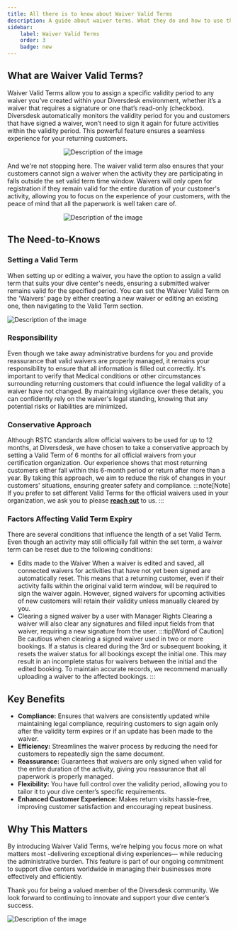 ```yaml
---
title: All there is to know about Waiver Valid Terms
description: A guide about waiver terms. What they do and how to use them.
sidebar:
    label: Waiver Valid Terms
    order: 3
    badge: new
---
```


## What are Waiver Valid Terms?

Waiver Valid Terms allow you to assign a specific validity period to any waiver you’ve created within your Diversdesk environment, whether it’s a waiver that requires a signature or one that’s read-only (checkbox). Diversdesk automatically monitors the validity period for you and customers that have signed a waiver, won’t need to sign it again for future activities within the validity period. This powerful feature ensures a seamless experience for your returning customers.

<img src="/images/waiver_valid_term_1.png" alt="Description of the image" style="max-width: 250px; height: auto; display: block; margin: 0 auto;">

And we're not stopping here. The waiver valid term also ensures that your customers cannot sign a waiver when the activity they are participating in falls outside the set valid term time window. Waivers will only open for registration if they remain valid for the entire duration of your customer's activity, allowing you to focus on the experience of your customers, with the peace of mind that all the paperwork is well taken care of.

<img src="/images/waiver_valid_term_2.png" alt="Description of the image" style="max-width: 250px; height: auto; display: block; margin: 0 auto;">

## The Need-to-Knows
### Setting a Valid Term
When setting up or editing a waiver, you have the option to assign a valid term that suits your dive center's needs, ensuring a submitted waiver remains valid for the specified period. You can set the Waiver Valid Term on the 'Waivers' page by either creating a new waiver or editing an existing one, then navigating to the Valid Term section.

<img src="/images/setting_a_waiver_term.png" alt="Description of the image" style="max-width: 100%; height: auto; display: block; margin: 0 auto;">

### Responsibility
Even though we take away administrative burdens for you and provide reassurance that valid waivers are properly managed, it remains your responsibility to ensure that all information is filled out correctly. It's important to verify that Medical conditions or other circumstances surrounding returning customers that could influence the legal validity of a waiver have not changed.
By maintaining vigilance over these details, you can confidently rely on the waiver's legal standing, knowing that any potential risks or liabilities are minimized. 

### Conservative Approach
Although RSTC standards allow official waivers to be used for up to 12 months, at Diversdesk, we have chosen to take a conservative approach by setting a Valid Term of 6 months for all official waivers from your certification organization. Our experience shows that most returning customers either fall within this 6-month period or return after more than a year. By taking this approach, we aim to reduce the risk of changes in your customers' situations, ensuring greater safety and compliance.
:::note[Note]
If you prefer to set different Valid Terms for the official waivers used in your organization, we ask you to please [**reach out**](/contact) to us.
:::

### Factors Affecting Valid Term Expiry
There are several conditions that influence the length of a set Valid Term. Even though an activity may still officially fall within the set term, a waiver term can be reset due to the following conditions:
- Edits made to the Waiver
When a waiver is edited and saved, all connected waivers for activities that have not yet been signed are automatically reset. This means that a returning customer, even if their activity falls within the original valid term window, will be required to sign the waiver again. However, signed waivers for upcoming activities of new customers will retain their validity unless manually cleared by you.
- Clearing a signed waiver by a user with Manager Rights
Clearing a waiver will also clear any signatures and filled input fields from that waiver, requiring a new signature from the user.
:::tip[Word of Caution]
Be cautious when clearing a signed waiver used in two or more bookings. If a status is cleared during the 3rd or subsequent booking, it resets the waiver status for all bookings except the initial one. This may result in an incomplete status for waivers between the initial and the edited booking. To maintain accurate records, we recommend manually uploading a waiver to the affected bookings.
:::

## Key Benefits
- **Compliance:** Ensures that waivers are consistently updated while maintaining legal compliance, requiring customers to sign again only after the validity term expires or if an update has been made to the waiver.
- **Efficiency:** Streamlines the waiver process by reducing the need for customers to repeatedly sign the same document.
- **Reassurance:** Guarantees that waivers are only signed when valid for the entire duration of the activity, giving you reassurance that all paperwork is properly managed.
- **Flexibility:** You have full control over the validity period, allowing you to tailor it to your dive center’s specific requirements.
- **Enhanced Customer Experience:** Makes return visits hassle-free, improving customer satisfaction and encouraging repeat business.

## Why This Matters
By introducing Waiver Valid Terms, we’re helping you focus more on what matters most -delivering exceptional diving experiences— while reducing the administrative burden. This feature is part of our ongoing commitment to support dive centers worldwide in managing their businesses more effectively and efficiently.

Thank you for being a valued member of the Diversdesk community. We look forward to continuing to innovate and support your dive center’s success.

<img src="/images/happy_diver.png" alt="Description of the image" style="max-width: 100%; height: auto; display: block; margin: 0 auto;">